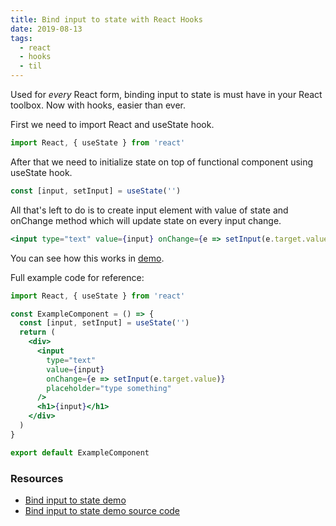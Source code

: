 ```yaml
---
title: Bind input to state with React Hooks
date: 2019-08-13
tags:
  - react
  - hooks
  - til
---
```


Used for _every_ React form, binding input to state is must have in your React toolbox. Now with hooks, easier than ever.

First we need to import React and useState hook.

```js
import React, { useState } from 'react'
```

After that we need to initialize state on top of functional component using useState hook.

```js
const [input, setInput] = useState('')
```

All that's left to do is to create input element with value of state and onChange method which will update state on every input change.

```jsx
<input type="text" value={input} onChange={e => setInput(e.target.value)} />
```

You can see how this works in [demo](https://bind-input-to-state.netlify.com/).

Full example code for reference:

```jsx
import React, { useState } from 'react'

const ExampleComponent = () => {
  const [input, setInput] = useState('')
  return (
    <div>
      <input
        type="text"
        value={input}
        onChange={e => setInput(e.target.value)}
        placeholder="type something"
      />
      <h1>{input}</h1>
    </div>
  )
}

export default ExampleComponent
```

### Resources

- [Bind input to state demo](https://bind-input-to-state.netlify.com/)
- [Bind input to state demo source code](https://github.com/bartol/bind-input-to-state-hooks)

